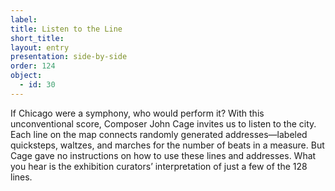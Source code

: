 ```yaml
---
label: 
title: Listen to the Line
short_title: 
layout: entry
presentation: side-by-side
order: 124
object:
  - id: 30
---
```

If Chicago were a symphony, who would perform it? With this unconventional score, Composer John Cage invites us to listen to the city. Each line on the map connects randomly generated addresses—labeled quicksteps, waltzes, and marches for the number of beats in a measure. But Cage gave no instructions on how to use these lines and addresses. What you hear is the exhibition curators’ interpretation of just a few of the 128 lines.